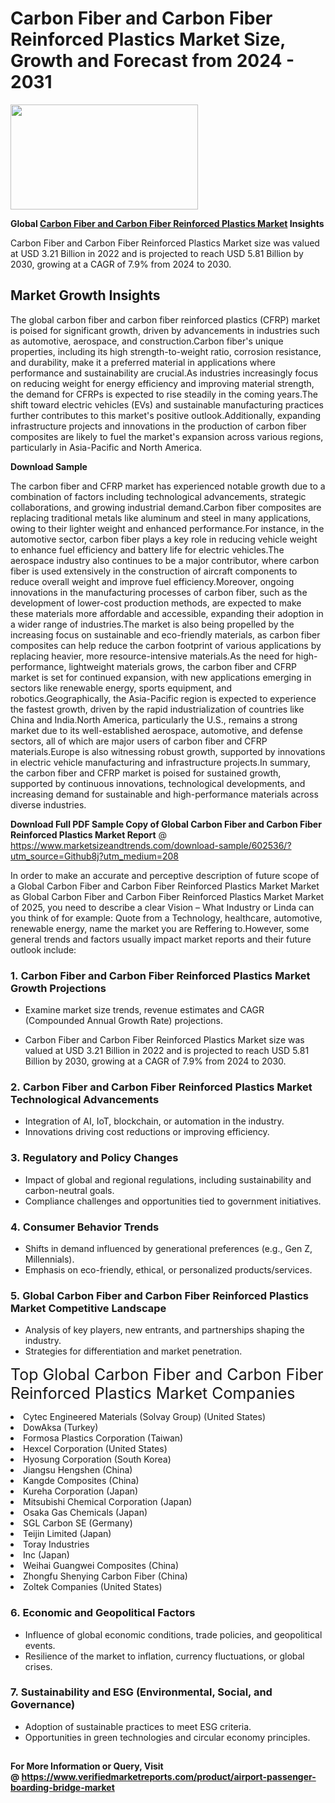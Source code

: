 <H1>Carbon Fiber and Carbon Fiber Reinforced Plastics Market Size, Growth and Forecast from 2024 - 2031</H1><img class="aligncenter size-medium wp-image-584254" src="https://thirdeyenews.in/wp-content/uploads/2024/09/Global-Market-Research-300x168.jpeg" alt="" width="300" height="168" /><p><strong>Global&nbsp;<a href="https://www.marketsizeandtrends.com/download-sample/602536/?utm_source=Github8j?utm_medium=208">Carbon Fiber and Carbon Fiber Reinforced Plastics Market</a> Insights</strong></p><p>Carbon Fiber and Carbon Fiber Reinforced Plastics Market size was valued at USD 3.21 Billion in 2022 and is projected to reach USD 5.81 Billion by 2030, growing at a CAGR of 7.9% from 2024 to 2030.</p><p><h2>Market Growth Insights</h2> <p>The global carbon fiber and carbon fiber reinforced plastics (CFRP) market is poised for significant growth, driven by advancements in industries such as automotive, aerospace, and construction.Carbon fiber's unique properties, including its high strength-to-weight ratio, corrosion resistance, and durability, make it a preferred material in applications where performance and sustainability are crucial.As industries increasingly focus on reducing weight for energy efficiency and improving material strength, the demand for CFRPs is expected to rise steadily in the coming years.The shift toward electric vehicles (EVs) and sustainable manufacturing practices further contributes to this market's positive outlook.Additionally, expanding infrastructure projects and innovations in the production of carbon fiber composites are likely to fuel the market's expansion across various regions, particularly in Asia-Pacific and North America.</p> <p><strong>Download Sample</strong></p> <p>The carbon fiber and CFRP market has experienced notable growth due to a combination of factors including technological advancements, strategic collaborations, and growing industrial demand.Carbon fiber composites are replacing traditional metals like aluminum and steel in many applications, owing to their lighter weight and enhanced performance.For instance, in the automotive sector, carbon fiber plays a key role in reducing vehicle weight to enhance fuel efficiency and battery life for electric vehicles.The aerospace industry also continues to be a major contributor, where carbon fiber is used extensively in the construction of aircraft components to reduce overall weight and improve fuel efficiency.Moreover, ongoing innovations in the manufacturing processes of carbon fiber, such as the development of lower-cost production methods, are expected to make these materials more affordable and accessible, expanding their adoption in a wider range of industries.The market is also being propelled by the increasing focus on sustainable and eco-friendly materials, as carbon fiber composites can help reduce the carbon footprint of various applications by replacing heavier, more resource-intensive materials.As the need for high-performance, lightweight materials grows, the carbon fiber and CFRP market is set for continued expansion, with new applications emerging in sectors like renewable energy, sports equipment, and robotics.Geographically, the Asia-Pacific region is expected to experience the fastest growth, driven by the rapid industrialization of countries like China and India.North America, particularly the U.S., remains a strong market due to its well-established aerospace, automotive, and defense sectors, all of which are major users of carbon fiber and CFRP materials.Europe is also witnessing robust growth, supported by innovations in electric vehicle manufacturing and infrastructure projects.In summary, the carbon fiber and CFRP market is poised for sustained growth, supported by continuous innovations, technological developments, and increasing demand for sustainable and high-performance materials across diverse industries.<p><span class=""><strong>Download Full PDF Sample Copy of Global Carbon Fiber and Carbon Fiber Reinforced Plastics Market Report</strong> @ <a href="https://www.marketsizeandtrends.com/download-sample/602536/?utm_source=Github8j?utm_medium=208" target="_blank">https://www.marketsizeandtrends.com/download-sample/602536/?utm_source=Github8j?utm_medium=208</a></span></p><p>In order to make an accurate and perceptive description of future scope of a Global&nbsp;Carbon Fiber and Carbon Fiber Reinforced Plastics Market Market as Global&nbsp;Carbon Fiber and Carbon Fiber Reinforced Plastics Market Market of 2025, you need to describe a clear Vision &ndash; What Industry or Linda can you think of for example: Quote from a Technology, healthcare, automotive, renewable energy, name the market you are Reffering to.However, some general trends and factors usually impact market reports and their future outlook include:</p><h3>1.&nbsp;<strong>Carbon Fiber and Carbon Fiber Reinforced Plastics Market Growth Projections</strong></h3><ul><li>Examine market size trends, revenue estimates and CAGR (Compounded Annual Growth Rate) projections.</li><li><p>Carbon Fiber and Carbon Fiber Reinforced Plastics Market size was valued at USD 3.21 Billion in 2022 and is projected to reach USD 5.81 Billion by 2030, growing at a CAGR of 7.9% from 2024 to 2030.</p></li></ul><h3>2.&nbsp;<strong>Carbon Fiber and Carbon Fiber Reinforced Plastics Market Technological Advancements</strong></h3><ul><li>Integration of AI, IoT, blockchain, or automation in the industry.</li><li>Innovations driving cost reductions or improving efficiency.</li></ul><h3>3.&nbsp;<strong>Regulatory and Policy Changes</strong></h3><ul><li>Impact of global and regional regulations, including sustainability and carbon-neutral goals.</li><li>Compliance challenges and opportunities tied to government initiatives.</li></ul><h3>4.&nbsp;<strong>Consumer Behavior Trends</strong></h3><ul><li>Shifts in demand influenced by generational preferences (e.g., Gen Z, Millennials).</li><li>Emphasis on eco-friendly, ethical, or personalized products/services.</li></ul><h3>5.&nbsp;<strong>Global Carbon Fiber and Carbon Fiber Reinforced Plastics Market Competitive Landscape</strong></h3><ul><li>Analysis of key players, new entrants, and partnerships shaping the industry.</li><li>Strategies for differentiation and market penetration.</li></ul><p data-pm-slice="1 1 []"><span style="color: inherit; font-family: inherit; font-size: 25px;">Top Global Carbon Fiber and Carbon Fiber Reinforced Plastics Market Companies</span></p><div class="" data-test-id=""><p><li>Cytec Engineered Materials (Solvay Group) (United States)</li><li> DowAksa (Turkey)</li><li> Formosa Plastics Corporation (Taiwan)</li><li> Hexcel Corporation (United States)</li><li> Hyosung Corporation (South Korea)</li><li> Jiangsu Hengshen (China)</li><li> Kangde Composites (China)</li><li> Kureha Corporation (Japan)</li><li> Mitsubishi Chemical Corporation (Japan)</li><li> Osaka Gas Chemicals (Japan)</li><li> SGL Carbon SE (Germany)</li><li> Teijin Limited (Japan)</li><li> Toray Industries</li><li> Inc (Japan)</li><li> Weihai Guangwei Composites (China)</li><li> Zhongfu Shenying Carbon Fiber (China)</li><li> Zoltek Companies (United States)</li></p></div><h3>6.&nbsp;<strong>Economic and Geopolitical Factors</strong></h3><ul><li>Influence of global economic conditions, trade policies, and geopolitical events.</li><li>Resilience of the market to inflation, currency fluctuations, or global crises.</li></ul><h3>7.&nbsp;<strong>Sustainability and ESG (Environmental, Social, and Governance)</strong></h3><ul><li>Adoption of sustainable practices to meet ESG criteria.</li><li>Opportunities in green technologies and circular economy principles.</li></ul><h2><strong style="font-size: 14px;">For More Information or Query, Visit @&nbsp;</strong><a style="background-color: #ffffff; font-size: 14px;" href="https://www.marketsizeandtrends.com/report/carbon-fiber-and-carbon-fiber-reinforced-plastics-market/" target="_blank">https://www.verifiedmarketreports.com/product/airport-passenger-boarding-bridge-market</a></h2>